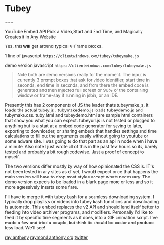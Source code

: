 # Tubey
===

YouTube Embed API Pick a Video,Start and End Time, and Magically Creates it in Any Website


Yes, this **will** get around typical X-Frame blocks. 


1 line of javascript ```https://clientwindows.com/tubey/tubeymake.js```

demo version javascript ```https://clientwindows.com/tubey/tubeymake.js```


>Note both are demo versions really for the moment. The input is currently 3 prompt boxes that ask for video identifier, start time in seconds, end time in seconds, and from there the embed code is generated and then injected full screen or 90% of the containing window or frame-say if running in jsbin, or an IDE. 


Presently this has 2 components of JS the loader thats tubeymake.js, it loads the actual tubey.js . tubymakedemo.js loads tubeydemo.js and tubymake.css. tuby.html and tubeydemo.html are sample html containers that show you what you can expect. tubeyurl.js is not tested or plugged to anything but is a start at a embed code generator for saving to later, exporting to downloader, or sharing embeds that handles settings and time calculations to fill out the arguments easily without going to youtube or some adware site. I was going to do that part as an api in node when i have a minute. Also note I just wrote all of this in the past few hours so its, barely tested and probably a bit rough codewise. Just a proof of concept to myself.


The two versions differ mostly by way of how opinionated the CSS is. IT's not been tested in any sites as of yet, I would expect once that happens the main version will have to drop most styles accept whats necessary. The demo version expects to be loaded in a blank page more or less and so it more agressively inserts some flare. 


I'll have to merge it with tubey bash for a seamless downloading system. I typically drop playlists or videos into tubey bash functions and downloading is automatic. This embed replaces the v2 API and should lend itself better to feeding into video archiver programs, and modifiers. Personally I'd like to feed it by specific time segments as it does, into a GIF animation script. I've made a few and tried a couple, but think its should be easier and produce less load. We'll see!

[ray anthony](@rayantony) [raymond anthony org](@raymondanthony) [twitter](//twitter.com/rayanthonyrcc)

<img src="https://clientwindows.com/ua-mailer.png" height="1" width="1" alt="">
